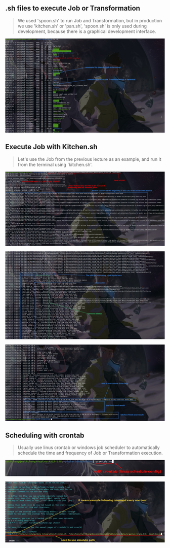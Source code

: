 ## **.sh files to execute Job or Transformation**

> We used 'spoon.sh' to run Job and Transformation, but in production we use 'kitchen.sh' or 'pan.sh', 'spoon.sh' is only used during development, because there is a graphical development interface.

![Alt .sh to execute job or transformation](pic/01.jpg)

## **Execute Job with Kitchen.sh**

> Let's use the Job from the previous lecture as an example, and run it from the terminal using 'kitchen.sh'.

![Alt execute job in terminal](pic/02.jpg)

![Alt where the logs about step start](pic/03.jpg)

![Alt logs end](pic/04.jpg)

## **Scheduling with crontab**

> Usually use linus crontab or windows job scheduler to automatically schedule the time and frequency of Job or Transformation execution.

![Alt crontab -e](pic/05.jpg)

![Alt edit contents of it](pic/06.jpg)
